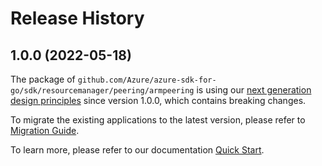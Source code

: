 # Release History

## 1.0.0 (2022-05-18)

The package of `github.com/Azure/azure-sdk-for-go/sdk/resourcemanager/peering/armpeering` is using our [next generation design principles](https://azure.github.io/azure-sdk/general_introduction.html) since version 1.0.0, which contains breaking changes.

To migrate the existing applications to the latest version, please refer to [Migration Guide](https://aka.ms/azsdk/go/mgmt/migration).

To learn more, please refer to our documentation [Quick Start](https://aka.ms/azsdk/go/mgmt).